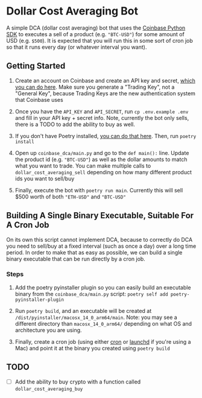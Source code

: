 # Dollar Cost Averaging Bot

A simple DCA (dollar cost averaging) bot that uses the
[Coinbase Python SDK](https://docs.cloud.coinbase.com/advanced-trade-api/docs/sdk-overview)
to executes a sell of a product (e.g. `"BTC-USD"`) for some amount of USD (e.g.
`$500`). It is expected that you will run this in some sort of cron job so that
it runs every day (or whatever interval you want).

## Getting Started

1. Create an account on Coinbase and create an API key and secret,
   [which you can do here](https://cloud.coinbase.com/access/api). Make sure you
   generate a "Trading Key", not a "General Key", because Trading Keys are the
   new authentication system that Coinbase uses

2. Once you have the `API_KEY` and `API_SECRET`, run `cp .env.example .env` and
   fill in your API key + secret info. Note, currently the bot only sells, there
   is a TODO to add the ability to buy as well.

3. If you don't have Poetry installed,
   [you can do that here](https://python-poetry.org/docs/#installation). Then,
   run `poetry install`

4. Open up `coinbase_dca/main.py` and go to the `def main():` line. Update the
   product id (e.g. `"BTC-USD"`) as well as the dollar amounts to match what you
   want to trade. You can make multiple calls to `dollar_cost_averaging_sell`
   depending on how many different product ids you want to sell/buy

5. Finally, execute the bot with `poetry run main`. Currently this will sell
   $500 worth of both `"ETH-USD"` and `"BTC-USD"`

## Building A Single Binary Executable, Suitable For A Cron Job

On its own this script cannot implement DCA, because to correctly do DCA you
need to sell/buy at a fixed interval (such as once a day) over a long time
period. In order to make that as easy as possible, we can build a single binary
executable that can be run directly by a cron job.

### Steps

1. Add the poetry pyinstaller plugin so you can easily build an executable
   binary from the `coinbase_dca/main.py` script:
   `poetry self add poetry-pyinstaller-plugin`

2. Run `poetry build`, and an executable will be created at
   `/dist/pyinstaller/macosx_14_0_arm64/main`. Note: you may see a different
   directory than `macosx_14_0_arm64/` depending on what OS and architecture you
   are using.

3. Finally, create a cron job (using either
   [cron](https://phoenixnap.com/kb/set-up-cron-job-linux) or
   [launchd](https://alvinalexander.com/mac-os-x/mac-osx-startup-crontab-launchd-jobs/)
   if you're using a Mac) and point it at the binary you created using
   `poetry build`

## TODO

- [ ] Add the ability to buy crypto with a function called
      `dollar_cost_averaging_buy`
